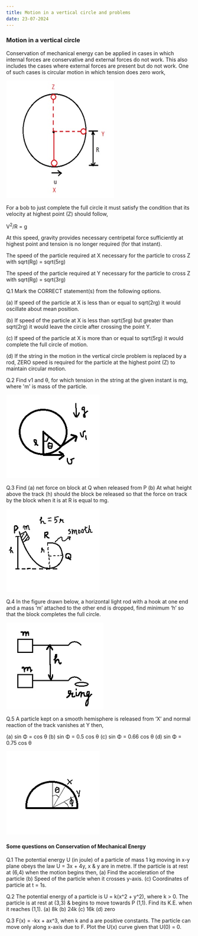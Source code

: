 ```yaml
---
title: Motion in a vertical circle and problems
date: 23-07-2024
---
```


### Motion in a vertical circle

Conservation of mechanical energy can be applied in cases in which internal forces are conservative and external forces do not work. This also includes the cases where external forces are present but do not work. One of such cases is circular motion in which tension does zero work,

![Particle connected to a string traversing a vertical circular motion](docs/assets/images/fig_1.jpg "Figure 1")
 
For a bob to just complete the full circle it must satisfy the condition that its velocity at highest point (Z) should follow,

V<sup>2</sup>/R = g

At this speed, gravity provides necessary centripetal force sufficiently at highest point and tension is no longer required (for that instant).

The speed of the particle required at X necessary for the particle to cross Z with sqrt(Rg) = sqrt(5rg)

The speed of the particle required at Y necessary for the particle to cross Z with sqrt(Rg) = sqrt(3rg)

Q.1 Mark the CORRECT statement(s) from the following options.

(a) If speed of the particle at X is less than or equal to sqrt(2rg) it would oscillate about mean position.

(b) If speed of the particle at X is less than sqrt(5rg) but greater than sqrt(2rg) it would leave the circle after crossing the point Y.

(c) If speed of the particle at X is more than or equal to sqrt(5rg) it would complete the full circle of motion.

(d) If the string in the motion in the vertical circle problem is replaced by a rod, ZERO speed is required for the particle at the highest point (Z) to maintain circular motion.

Q.2 Find v1 and θ, for which tension in the string at the given instant is mg, where 'm' is mass of the particle.

![Particle connected to a string traversing a vertical circular motion](docs/assets/images/fig_1_1.jpg "Figure 2")
 
Q.3 Find (a) net force on block at Q when released from P (b) At what height above the track (h) should the block be released so that the force on track by the block when it is at R is equal to mg.

![Particle connected to a string traversing a vertical circular motion](docs/assets/images/fig_1_2.jpg "Figure 3")

Q.4 In the figure drawn below, a horizontal light rod with a hook at one end and a mass ‘m’ attached to the other end is dropped, find minimum ‘h’ so that the block completes the full circle.

![Particle connected to a string traversing a vertical circular motion](docs/assets/images/fig_1_3.jpg "Figure 4")

Q.5 A particle kept on a smooth hemisphere is released from ‘X’ and normal reaction of the track vanishes at Y then,
 
(a) sin Φ = cos θ (b) sin Φ = 0.5 cos θ (c) sin Φ = 0.66 cos θ (d) sin Φ = 0.75 cos θ

![Particle connected to a string traversing a vertical circular motion](docs/assets/images/fig_1_4.jpg "Figure 5")

#### Some questions on Conservation of Mechanical Energy

Q.1 The potential energy U (in joule) of a particle of mass 1 kg moving in x-y plane obeys the law U = 3x + 4y, x & y are in metre. If the particle is at rest at (6,4) when the motion begins then,
(a) Find the acceleration of the particle
(b) Speed of the particle when it crosses y-axis.
(c) Coordinates of particle at t = 1s.

Q.2 The potential energy of a particle is U = k(x^2 + y^2), where k > 0. The particle is at rest at (3,3) & begins to move towards P (1,1). Find its K.E. when it reaches (1,1).
(a) 8k (b) 24k (c) 16k (d) zero

Q.3 F(x) = -kx + ax^3, when k and a are positive constants. The particle can move only along x-axis due to F. Plot the U(x) curve given that U(0) = 0.


